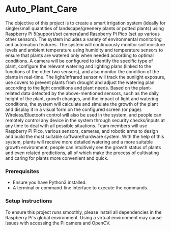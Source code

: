 # Auto_Plant_Care

The objective of this project is to create a smart irrigation system (ideally for single/small quantities of landscape/greenery plants or potted plants) using Raspberry Pi 5(support/set camera)and Raspberry Pi Pico (set up various other sensors). The system includes a variety of environmental monitoring and automation features.
The system will continuously monitor soil moisture levels and ambient temperature using humidity and temperature sensors to ensure that plants are watered only when needed according to optimal conditions. A camera will be configured to identify the specific type of plant, configure the relevant watering and lighting plans (linked to the functions of the other two sensors), and also monitor the condition of the plants in real-time. The light/infrared sensor will track the sunlight exposure, use covers to prevent plants from drought and adjust the watering plan according to the light conditions and plant needs. Based on the plant-related data detected by the above-mentioned sensors, such as the daily height of the plant, growth changes, and the impact of light and watering conditions, the system will calculate and simulate the growth of the plant and display it in a visual form on the configured screen (or page). Wireless/Bluetooth control will also be used in the system, and people can remotely control any device in the system through security checks/inputs at any time to deal with all possible situations. Team members will use Raspberry Pi Pico, various sensors, cameras, and robotic arms to design and build the most suitable software/hardware system.
With the help of this system, plants will receive more detailed watering and a more suitable growth environment; people can intuitively see the growth status of plants and even related predictions, all of which make the process of cultivating and caring for plants more convenient and quick.


### Prerequisites

- Ensure you have Python3 installed.
- A terminal or command-line interface to execute the commands.

### Setup Instructions

To ensure this project runs smoothly, please install all dependencies in the Raspberry Pi's global environment. Using a virtual environment may cause issues with accessing the Pi camera and OpenCV.


